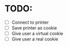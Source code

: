 # TODO:
- [ ] Connect to printer
- [ ] Save printer as cookie
- [ ] Give user a virtual cookie
- [ ] Give user a real cookie
